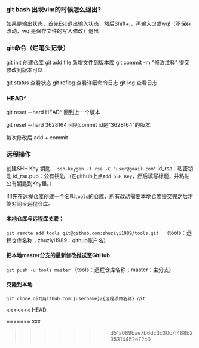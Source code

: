 ### git bash 出现vim的时候怎么退出?
如果是输出状态，首先Esc退出输入状态，然后Shift+;，再输入q!或wq!（不保存改动，wq!是保存文件的写入修改）退出

### git命令（烂笔头记录）
git init 创建仓库
git add file  新增文件到版本库
git commit -m "修改注释"  提交修改到版本可以

git status 查看状态
git reflog 查看详细命令日志
git log  查看日志

### HEAD^ 

git reset --hard HEAD^  回到上一个版本

git reset --hard 3628164   回到commit id是"3628164"的版本


每次修改后  add + commit 



### 远程操作
创建SHH Key 钥匙：
`ssh-keygen -t rsa -C "user@gmail.com"` 
id_rsa：私密钥匙
id_rsa.pub：公有钥匙 （在github上点`Add SSH Key`，然后填写标题，并粘贴公有钥匙到Key里。）

!!!!先在远程仓库创建一个名叫`tools`的仓库，所有改动需要本地仓库提交完之后才能对同步远程仓库。

#### 本地仓库与远程库关联：
`git remote add tools git@github.com:zhuziyi1989/tools.git  `（tools：远程仓库名称；zhuziyi1989：github账户名）
#### 把本地master分支的最新修改推送至GitHub:
`git push -u tools master`   （tools：远程仓库名称；master：主分支）

#### 克隆到本地
`git clone git@github.com:{username}/{远程项目名称}.git`

<<<<<<< HEAD

=======
xxx
>>>>>>> d51a089bae7b6dc3c30c7f488b235314452e72c0
